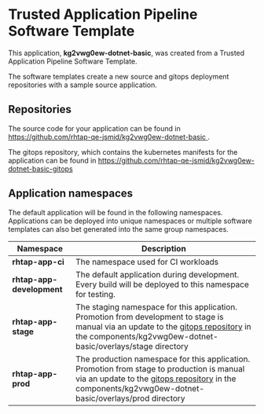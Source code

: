 # Trusted Application Pipeline Software Template

This application, **kg2vwg0ew-dotnet-basic**, was created from a Trusted Application Pipeline Software Template.

The software templates create a new source and gitops deployment repositories with a sample source application. 

## Repositories

The source code for your application can be found in [https://github.com/rhtap-qe-jsmid/kg2vwg0ew-dotnet-basic ](https://github.com/rhtap-qe-jsmid/kg2vwg0ew-dotnet-basic ).
 
The gitops repository, which contains the kubernetes manifests for the application can be found in 
[https://github.com/rhtap-qe-jsmid/kg2vwg0ew-dotnet-basic-gitops ](https://github.com/rhtap-qe-jsmid/kg2vwg0ew-dotnet-basic-gitops ) 

## Application namespaces 

The default application will be found in the following namespaces. Applications can be deployed into unique namespaces or multiple software templates can also bet generated into the same group namespaces.  

|  Namespace   |  Description   |  
| -------- | -------- |
| **rhtap-app-ci** | The namespace used for CI workloads |
| **rhtap-app-development** | The default application during development. Every build will be deployed to this namespace for testing. |
| **rhtap-app-stage** | The staging namespace for this application. Promotion from development to stage is manual via an update to the [gitops repository](https://github.com/rhtap-qe-jsmid/kg2vwg0ew-dotnet-basic-gitops ) in the components/kg2vwg0ew-dotnet-basic/overlays/stage directory |
| **rhtap-app-prod** | The production namespace for this application. Promotion from stage to production is manual via an update to the [gitops repository](https://github.com/rhtap-qe-jsmid/kg2vwg0ew-dotnet-basic-gitops ) in the components/kg2vwg0ew-dotnet-basic/overlays/prod directory |